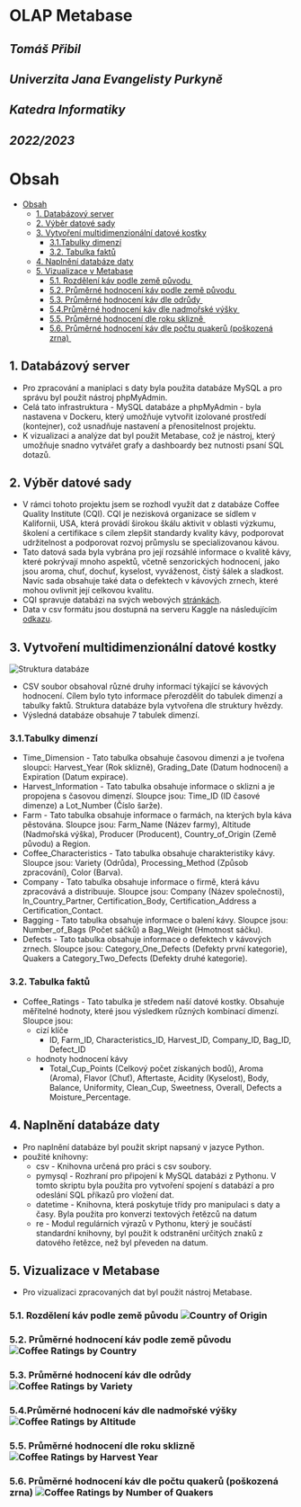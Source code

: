 OLAP Metabase <!-- omit in toc -->
===============
*Tomáš Přibil*
---------------
*Univerzita Jana Evangelisty Purkyně*
---------------
*Katedra Informatiky*
---------------
*2022/2023*
---------------

<div style="page-break-after: always;"></div>

# Obsah


- [Obsah](#obsah)
  - [1. Databázový server](#1-databázový-server)
  - [2. Výběr datové sady](#2-výběr-datové-sady)
  - [3. Vytvoření multidimenzionální datové kostky](#3-vytvoření-multidimenzionální-datové-kostky)
    - [3.1.Tabulky dimenzí](#31tabulky-dimenzí)
    - [3.2. Tabulka faktů](#32-tabulka-faktů)
  - [4. Naplnění databáze daty](#4-naplnění-databáze-daty)
  - [5. Vizualizace v Metabase](#5-vizualizace-v-metabase)
    - [5.1. Rozdělení káv podle země původu ](#51-rozdělení-káv-podle-země-původu)
    - [5.2. Průměrné hodnocení káv podle země původu ](#52-průměrné-hodnocení-káv-podle-země-původu)
    - [5.3. Průměrné hodnocení káv dle odrůdy ](#53-průměrné-hodnocení-káv-dle-odrůdy)
    - [5.4.Průměrné hodnocení káv dle nadmořské výšky ](#54průměrné-hodnocení-káv-dle-nadmořské-výšky)
    - [5.5. Průměrné hodnocení dle roku sklizně ](#55-průměrné-hodnocení-dle-roku-sklizně)
    - [5.6. Průměrné hodnocení káv dle počtu quakerů (poškozená zrna) ](#56-průměrné-hodnocení-káv-dle-počtu-quakerů-poškozená-zrna)

<div style="page-break-after: always;"></div>

## 1. Databázový server
- Pro zpracování a maniplaci s daty byla použita databáze MySQL a pro správu byl použit nástroj phpMyAdmin.
- Celá tato infrastruktura - MySQL databáze a phpMyAdmin - byla nastavena v Dockeru, který umožňuje vytvořit izolované prostředí (kontejner), což usnadňuje nastavení a přenositelnost projektu.
- K vizualizaci a analýze dat byl použit Metabase, což je nástroj, který umožňuje snadno vytvářet grafy a dashboardy bez nutnosti psaní SQL dotazů.

## 2. Výběr datové sady
- V rámci tohoto projektu jsem se rozhodl využít dat z databáze Coffee Quality Institute (CQI). CQI je nezisková organizace se sídlem v Kalifornii, USA, která provádí širokou škálu aktivit v oblasti výzkumu, školení a certifikace s cílem zlepšit standardy kvality kávy, podporovat udržitelnost a podporovat rozvoj průmyslu se specializovanou kávou.
- Tato datová sada byla vybrána pro její rozsáhlé informace o kvalitě kávy, které pokrývají mnoho aspektů, včetně senzorických hodnocení, jako jsou aroma, chuť, dochuť, kyselost, vyváženost, čistý šálek a sladkost. Navíc sada obsahuje také data o defektech v kávových zrnech, které mohou ovlivnit její celkovou kvalitu.
- CQI spravuje databázi na svých webových [stránkách](https://database.coffeeinstitute.org/coffees/arabica).
- Data v csv formátu jsou dostupná na serveru Kaggle na následujícím [odkazu](https://www.kaggle.com/datasets/fatihb/coffee-quality-data-cqi?resource=download).

## 3. Vytvoření multidimenzionální datové kostky
![Struktura databáze](pictures/schema.png)
- CSV soubor obsahoval různé druhy informací týkající se kávových hodnocení. Cílem bylo tyto informace přerozdělit do tabulek dimenzí a tabulky faktů. Struktura databáze byla vytvořena dle struktury hvězdy.
- Výsledná databáze obsahuje 7 tabulek dimenzí.
### 3.1.Tabulky dimenzí
- Time_Dimension - Tato tabulka obsahuje časovou dimenzi a je tvořena sloupci: Harvest_Year (Rok sklizně), Grading_Date (Datum hodnocení) a Expiration (Datum expirace).
- Harvest_Information - Tato tabulka obsahuje informace o sklizni a je propojena s časovou dimenzí. Sloupce jsou: Time_ID (ID časové dimenze) a Lot_Number (Číslo šarže).
- Farm - Tato tabulka obsahuje informace o farmách, na kterých byla káva pěstována. Sloupce jsou: Farm_Name (Název farmy), Altitude (Nadmořská výška), Producer (Producent), Country_of_Origin (Země původu) a Region.
- Coffee_Characteristics - Tato tabulka obsahuje charakteristiky kávy. Sloupce jsou: Variety (Odrůda), Processing_Method (Způsob zpracování), Color (Barva).
- Company - Tato tabulka obsahuje informace o firmě, která kávu zpracovává a distribuuje. Sloupce jsou: Company (Název společnosti), In_Country_Partner, Certification_Body, Certification_Address a Certification_Contact.
- Bagging - Tato tabulka obsahuje informace o balení kávy. Sloupce jsou: Number_of_Bags (Počet sáčků) a Bag_Weight (Hmotnost sáčku).
- Defects - Tato tabulka obsahuje informace o defektech v kávových zrnech. Sloupce jsou: Category_One_Defects (Defekty první kategorie), Quakers a Category_Two_Defects (Defekty druhé kategorie).
### 3.2. Tabulka faktů
- Coffee_Ratings - Tato tabulka je středem naší datové kostky. Obsahuje měřitelné hodnoty, které jsou výsledkem různých kombinací dimenzí. Sloupce jsou:
  -  cizí klíče
     -  ID, Farm_ID, Characteristics_ID, Harvest_ID, Company_ID, Bag_ID, Defect_ID
    -  hodnoty hodnocení kávy
       -  Total_Cup_Points (Celkový počet získaných bodů), Aroma (Aroma), Flavor (Chuť), Aftertaste, Acidity (Kyselost), Body, Balance, Uniformity, Clean_Cup, Sweetness, Overall, Defects a Moisture_Percentage.
## 4. Naplnění databáze daty
- Pro naplnění databáze byl použit skript napsaný v jazyce Python.
- použité knihovny:
  - csv - Knihovna určená pro práci s csv soubory.
  - pymysql - Rozhraní pro připojení k MySQL databázi z Pythonu. V tomto skriptu byla použita pro vytvoření spojení s databází a pro odeslání SQL příkazů pro vložení dat.
  - datetime - Knihovna, která poskytuje třídy pro manipulaci s daty a časy. Byla použita pro konverzi textových řetězců na datum
  - re - Modul regulárních výrazů v Pythonu, který je součástí standardní knihovny, byl použit k odstranění určitých znaků z datového řetězce, než byl převeden na datum.

<div style="page-break-after: always;"></div>

## 5. Vizualizace v Metabase
- Pro vizualizaci zpracovaných dat byl použit nástroj Metabase.
### 5.1. Rozdělení káv podle země původu&nbsp;![Country of Origin](pictures/Country%20of%20Origin.png)

### 5.2. Průměrné hodnocení káv podle země původu&nbsp;![Coffee Ratings by Country](pictures/Coffee%20Rating%20by%20Country.png)

### 5.3. Průměrné hodnocení káv dle odrůdy&nbsp;![Coffee Ratings by Variety](pictures/Coffe%20Rating%20by%20Variety.png)

### 5.4.Průměrné hodnocení káv dle nadmořské výšky&nbsp;![Coffee Ratings by Altitude](pictures/Coffee%20Rating%20by%20Altitude.png)

### 5.5. Průměrné hodnocení dle roku sklizně&nbsp;![Coffee Ratings by Harvest Year](pictures/Coffee%20Rating%20by%20Harvest%20Year.png)

### 5.6. Průměrné hodnocení káv dle počtu quakerů (poškozená zrna)&nbsp;![Coffee Ratings by Number of Quakers](pictures/Coffee%20Ratings%20by%20Number%20of%20Quakers.png)